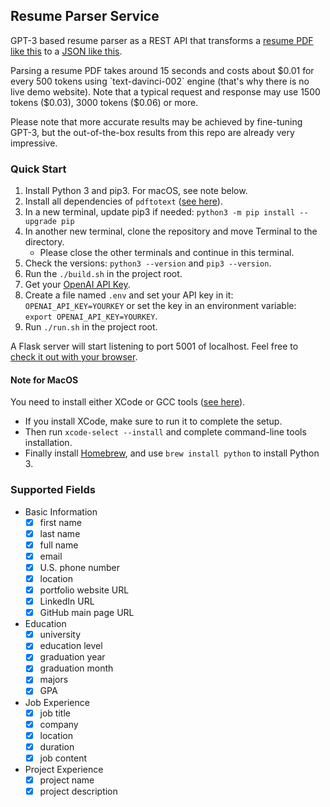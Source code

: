 ## Resume Parser Service

GPT-3 based resume parser as a REST API that transforms a [resume PDF like this](https://github.com/hxu296/resume-parser-service/blob/main/examples/SDE_May2023_HuanXu.pdf) to a [JSON like this](https://github.com/hxu296/resume-parser-service/blob/main/examples/resume.json).

Parsing a resume PDF takes around 15 seconds and costs about $0.01 for every 500 tokens using `text-davinci-002` engine (that's why there is no live demo website). Note that a typical request and response may use 1500 tokens ($0.03), 3000 tokens ($0.06) or more.

Please note that more accurate results may be achieved by fine-tuning GPT-3, but the out-of-the-box results from this repo are already very impressive.

### Quick Start
1. Install Python 3 and pip3. For macOS, see note below.
1. Install all dependencies of `pdftotext` ([see here](https://github.com/jalan/pdftotext)).
1. In a new terminal, update pip3 if needed: `python3 -m pip install --upgrade pip`
1. In another new terminal, clone the repository and move Terminal to the directory.
    * Please close the other terminals and continue in this terminal.
1. Check the versions: `python3 --version` and `pip3 --version`.
1. Run the `./build.sh` in the project root.
1. Get your [OpenAI API Key](https://openai.com/api/).
1. Create a file named `.env` and set your API key in it: `OPENAI_API_KEY=YOURKEY` or set the key in an environment variable: `export OPENAI_API_KEY=YOURKEY`.
1. Run `./run.sh` in the project root.

A Flask server will start listening to port 5001 of localhost. Feel free to [check it out with your browser](http://0.0.0.0:5001/).

#### Note for MacOS

You need to install either XCode or GCC tools ([see here](https://docs.python-guide.org/starting/install3/osx/#doing-it-right)).
* If you install XCode, make sure to run it to complete the setup.
* Then run `xcode-select --install` and complete command-line tools installation.
* Finally install [Homebrew](https://brew.sh/), and use `brew install python` to install Python 3.

### Supported Fields
- Basic Information
  - [x] first name
  - [x] last name
  - [x] full name
  - [x] email 
  - [x] U.S. phone number
  - [x] location
  - [x] portfolio website URL
  - [x] LinkedIn URL
  - [x] GitHub main page URL
- Education
  - [x] university
  - [x] education level
  - [x] graduation year
  - [x] graduation month
  - [x] majors
  - [x] GPA
- Job Experience
  - [x] job title
  - [x] company
  - [x] location
  - [x] duration
  - [x] job content
- Project Experience
  - [x] project name
  - [x] project description
